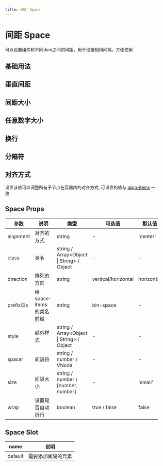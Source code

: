```yaml
---
title: 间距 Space
---
```


# 间距 Space

可以设置组件和不同dom之间的间距，用于设置相同间隔，方便使用

## 基础用法

<preview path="./demo/Space/Basic.vue"></preview>

## 垂直间距

<preview path="./demo/Space/Vertical.vue"></preview>

## 间距大小

<preview path="./demo/Space/Size.vue"></preview>

## 任意数字大小

<preview path="./demo/Space/Number.vue"></preview>

## 换行

<preview path="./demo/Space/Wrap.vue"></preview>

## 分隔符

<preview path="./demo/Space/Split.vue"></preview>

## 对齐方式

设置该值可以调整所有子节点在容器内的对齐方式, 可设置的值与 [align-items](https://developer.mozilla.org/zh-CN/docs/Web/CSS/align-items) 一致

<preview path="./demo/Space/Align.vue"></preview>

## Space Props

| 参数      | 说明                      | 类型                                      | 可选值              | 默认值     |
| --------- | ------------------------- | ----------------------------------------- | ------------------- | ---------- |
| alignment | 对齐的方式                | string                                    | -                   | 'center'   |
| class     | 类名                      | string / Array<Object \| String> / Object | -                   | -          |
| direction | 排列的方向                | string                                    | vertical/horizontal | horizontal |
| prefixCls | 给 space-items 的类名前缀 | string                                    | bin-space           | -          |
| style     | 额外样式                  | string / Array<Object \| String> / Object | -                   | -          |
| spacer    | 间隔符                    | string / number / VNode                   | -                   | -          |
| size      | 间隔大小                  | string / number / [number, number]        | -                   | 'small'    |
| wrap      | 设置是否自动折行          | boolean                                   | true / false        | false      |

## Space Slot

| name    | 说明               |
| ------- | ------------------ |
| default | 需要添加间隔的元素 |
